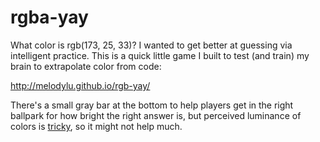 # rgba-yay
What color is rgb(173, 25, 33)? I wanted to get better at guessing via intelligent practice. This is a quick little game I built to test (and train) my brain to extrapolate color from code: 

http://melodylu.github.io/rgb-yay/


 There's a small gray bar at the bottom to help players get in the right ballpark for how bright the right answer is, but perceived luminance of colors is [tricky](https://en.wikipedia.org/wiki/Color_vision#Theories_of_color_vision), so it might not help much.
